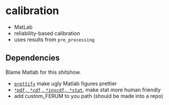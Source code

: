 # calibration

* MatLab 
* reliability-based calibration
* uses results from `pre_processing`


## Dependencies

Blame Matlab for this shitshow.

* [`prettify`](https://github.com/rozsasarpi/Plotting-Matlab) make ugly Matlab figures prettier
* [`*pdf, *cdf, *invcdf, *stat`](https://github.com/rozsasarpi/Statistics---Matlab), make stat more human friendly
* add custom_FERUM to you path (should be made into a repo)



